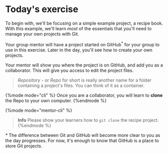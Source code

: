 # Today's exercise

To begin with, we'll be focusing on a simple example project, a recipe book. With this example, we'll learn *most* of the essentials that you'll need to manage your own projects with Git.

Your group mentor will have a project started on GitHub<sup>*</sup> for your group to use in this exercise. Later in the day, you'll see how to create your own projects.

Your mentor will show you where the project is on GitHub, and add you as a collaborator. This will give you access to edit the project files.

> *Repository* - or *Repo* for short is really another name for a folder containing a project's files.  You can think of it as a container.

{%mode mode="cli" %}
Once you are a collaborator, you will learn to **clone** the Repo to your own computer.
{%endmode %}

{%mode mode="mentor-cli" %}
> **Info** Please show your learners how to `git clone` the recipe project.
{%endmode %}

<i>*</i> The difference between Git and GitHub will become more clear to you as the day progresses. For now, it's enough to know that GitHub is a place to store Git projects.




